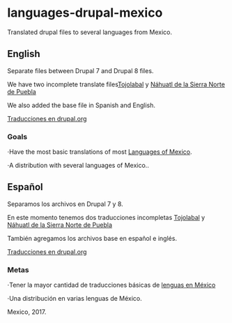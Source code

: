 # languages-drupal-mexico
Translated drupal files to several languages from Mexico.

## English

Separate files between Drupal 7 and Drupal 8 files.

We have two incomplete translate files[Tojolabal](https://es.wikipedia.org/wiki/Idioma_tojolabal) y [Náhuatl de la Sierra Norte de Puebla](https://en.wikipedia.org/wiki/Sierra_Puebla_Nahuatl)

We also added the base file in Spanish and English.

[Traducciones en drupal.org](
https://localize.drupal.org/download)


### Goals

⋅Have the most basic translations of most [Languages of Mexico](https://en.wikipedia.org/wiki/Languages_of_Mexico).

⋅A distribution with several languages of Mexico.. 




## Español

Separamos los archivos en Drupal 7 y 8.

En este momento tenemos dos traducciones incompletas [Tojolabal](https://es.wikipedia.org/wiki/Idioma_tojolabal) y [Náhuatl de la Sierra Norte de Puebla](https://es.wikipedia.org/wiki/N%C3%A1huatl_de_la_Sierra_Norte_de_Puebla)

También agregamos los archivos base en español e inglés.

[Traducciones en drupal.org](
https://localize.drupal.org/download)

### Metas

⋅Tener la mayor cantidad de traducciones básicas de [lenguas en México](https://es.wikipedia.org/wiki/Lenguas_de_M%C3%A9xico)

⋅Una distribución en varias lenguas de México. 



Mexico, 2017.

